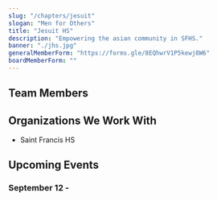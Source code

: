 ```yaml
---
slug: "/chapters/jesuit"
slogan: "Men for Others"
title: "Jesuit HS"
description: "Empowering the asian community in SFHS."
banner: "./jhs.jpg"
generalMemberForm: "https://forms.gle/8EQhwrV1P5kewj8W6"
boardMemberForm: ""
---
```


## Team Members

## Organizations We Work With
- Saint Francis HS

## Upcoming Events

### September 12 - 
